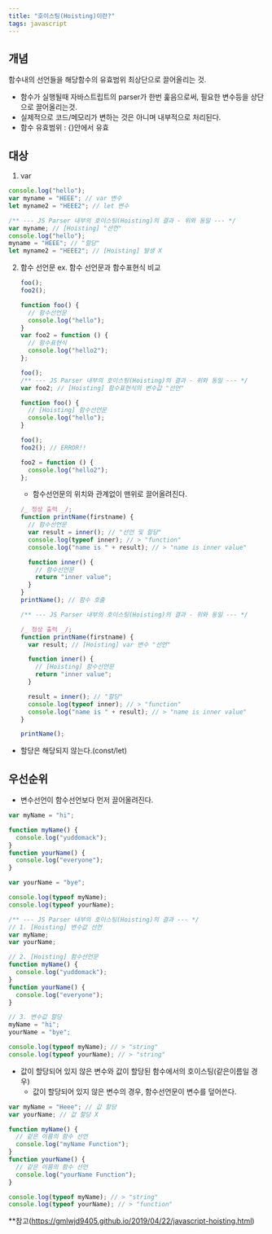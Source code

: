 ```yaml
---
title: "호이스팅(Hoisting)이란?"
tags: javascript
---
```


## 개념

함수내의 선언들을 해당함수의 유효범위 최상단으로 끌어올리는 것.

- 함수가 실행될때 자바스트립트의 parser가 한번 훑음으로써, 필요한 변수등을 상단으로 끌어올리는것.
- 실제적으로 코드/메모리가 변하는 것은 아니며 내부적으로 처리된다.
- 함수 유효범위 : {}안에서 유효

## 대상

1.  var

```javascript
console.log("hello");
var myname = "HEEE"; // var 변수
let myname2 = "HEEE2"; // let 변수
```

```javascript
/** --- JS Parser 내부의 호이스팅(Hoisting)의 결과 - 위와 동일 --- */
var myname; // [Hoisting] "선언"
console.log("hello");
myname = "HEEE"; // "할당"
let myname2 = "HEEE2"; // [Hoisting] 발생 X
```

2.  함수 선언문
    ex. 함수 선언문과 함수표현식 비교

    ```javascript
    foo();
    foo2();

    function foo() {
      // 함수선언문
      console.log("hello");
    }
    var foo2 = function () {
      // 함수표현식
      console.log("hello2");
    };
    ```

    ```javascript
    foo();
    /** --- JS Parser 내부의 호이스팅(Hoisting)의 결과 - 위와 동일 --- */
    var foo2; // [Hoisting] 함수표현식의 변수값 "선언"

    function foo() {
      // [Hoisting] 함수선언문
      console.log("hello");
    }

    foo();
    foo2(); // ERROR!!

    foo2 = function () {
      console.log("hello2");
    };
    ```

    - 함수선언문의 위치와 관계없이 맨위로 끌어올려진다.

    ```javascript
    /_ 정상 출력 _/;
    function printName(firstname) {
      // 함수선언문
      var result = inner(); // "선언 및 할당"
      console.log(typeof inner); // > "function"
      console.log("name is " + result); // > "name is inner value"

      function inner() {
        // 함수선언문
        return "inner value";
      }
    }
    printName(); // 함수 호출
    ```

    ```javascript
    /** --- JS Parser 내부의 호이스팅(Hoisting)의 결과 - 위와 동일 --- */

    /_ 정상 출력 _/;
    function printName(firstname) {
      var result; // [Hoisting] var 변수 "선언"

      function inner() {
        // [Hoisting] 함수선언문
        return "inner value";
      }

      result = inner(); // "할당"
      console.log(typeof inner); // > "function"
      console.log("name is " + result); // > "name is inner value"
    }

    printName();
    ```

- 할당은 해당되지 않는다.(const/let)

## 우선순위

- 변수선언이 함수선언보다 먼저 끌어올려진다.

```javascript
var myName = "hi";

function myName() {
  console.log("yuddomack");
}
function yourName() {
  console.log("everyone");
}

var yourName = "bye";

console.log(typeof myName);
console.log(typeof yourName);
```

```javascript
/** --- JS Parser 내부의 호이스팅(Hoisting)의 결과 --- */
// 1. [Hoisting] 변수값 선언
var myName;
var yourName;

// 2. [Hoisting] 함수선언문
function myName() {
  console.log("yuddomack");
}
function yourName() {
  console.log("everyone");
}

// 3. 변수값 할당
myName = "hi";
yourName = "bye";

console.log(typeof myName); // > "string"
console.log(typeof yourName); // > "string"
```

- 값이 할당되어 있지 않은 변수와 값이 할당된 함수에서의 호이스팅(같은이름일 경우)
  - 값이 할당되어 있지 않은 변수의 경우, 함수선언문이 변수를 덮어쓴다.

```javascript
var myName = "Heee"; // 값 할당
var yourName; // 값 할당 X

function myName() {
  // 같은 이름의 함수 선언
  console.log("myName Function");
}
function yourName() {
  // 같은 이름의 함수 선언
  console.log("yourName Function");
}

console.log(typeof myName); // > "string"
console.log(typeof yourName); // > "function"
```

\*\*참고(https://gmlwjd9405.github.io/2019/04/22/javascript-hoisting.html)
